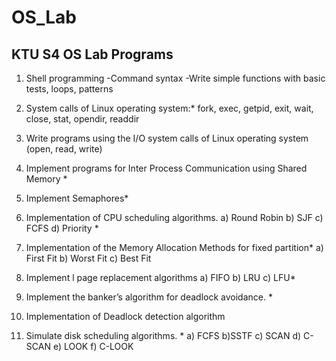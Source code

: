 # OS_Lab
## KTU S4 OS Lab Programs
1. Shell programming
   -Command syntax
   -Write simple functions with basic tests, loops, patterns

2. System calls of Linux operating system:*
   fork, exec, getpid, exit, wait, close, stat, opendir, readdir
3. Write programs using the I/O system calls of Linux operating system (open, read, write)
4. Implement programs for Inter Process Communication using Shared Memory *
5. Implement Semaphores*
6. Implementation of CPU scheduling algorithms. a) Round Robin b) SJF c) FCFS d)
    Priority *
7. Implementation of the Memory Allocation Methods for fixed partition*
   a) First Fit b) Worst Fit c) Best Fit
8. Implement l page replacement algorithms a) FIFO b) LRU c) LFU*
9. Implement the banker’s algorithm for deadlock avoidance. *
10. Implementation of Deadlock detection algorithm
11. Simulate disk scheduling algorithms. *
a) FCFS b)SSTF c) SCAN d) C-SCAN e) LOOK f) C-LOOK
